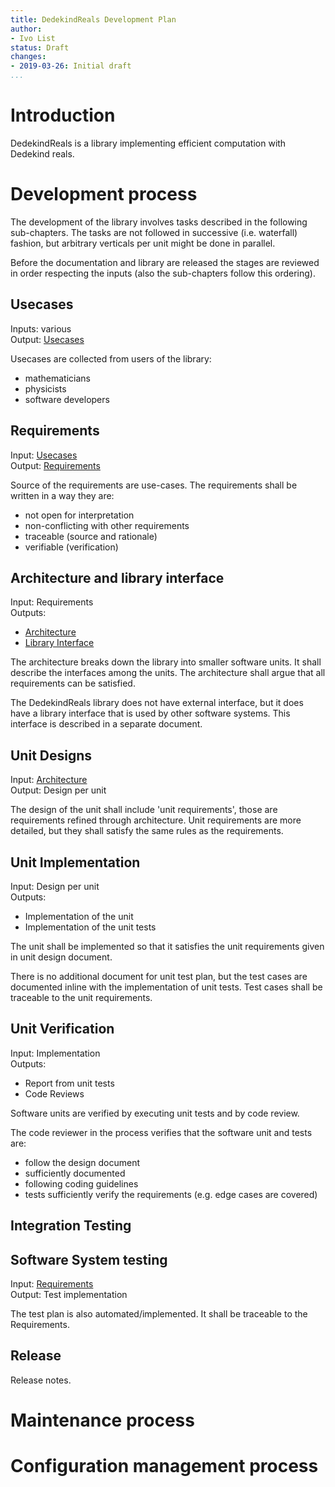 ```yaml
---
title: DedekindReals Development Plan 
author:
- Ivo List
status: Draft
changes:
- 2019-03-26: Initial draft
...
```


# Introduction

DedekindReals is a library implementing efficient computation with Dedekind reals.

# Development process

The development of the library involves tasks described in the following sub-chapters. The tasks are not followed
in successive (i.e. waterfall) fashion, but arbitrary verticals per unit might be done in parallel.

Before the documentation and library are released the stages are reviewed in order
respecting the inputs (also the sub-chapters follow this ordering).

## Usecases
Inputs: various  
Output: [Usecases](02-Usecases.md)

Usecases are collected from users of the library:

- mathematicians
- physicists
- software developers


## Requirements
Input: [Usecases](02-Usecases.md)  
Output: [Requirements](03-Requirements.md)

Source of the requirements are use-cases. The requirements shall be written in a way they are:

 - not open for interpretation
 - non-conflicting with other requirements
 - traceable (source and rationale)
 - verifiable (verification)

## Architecture and library interface
Input: Requirements  
Outputs:

 - [Architecture](04-01-Architecture.md)
 - [Library Interface](04-02-LibraryInterface.md) 
 
The architecture breaks down the library into smaller software units. It shall describe the interfaces among the units.
The architecture shall argue that all requirements can be satisfied. 

The DedekindReals library does not have external interface, but it does have a library interface that is used by other
software systems. This interface is described in a separate document.

## Unit Designs
Input: [Architecture](04-01-Architecture.md)  
Output: Design per unit

The design of the unit shall include 'unit requirements', those are requirements refined through architecture.
Unit requirements are more detailed, but they shall satisfy the same rules as the requirements.

## Unit Implementation
Input: Design per unit  
Outputs:

  - Implementation of the unit
  - Implementation of the unit tests

The unit shall be implemented so that it satisfies the unit requirements given in unit design document. 

There is no additional document for unit test plan, but the test cases are documented inline with 
the implementation of unit tests. Test cases shall be traceable to the unit requirements.

## Unit Verification
Input: Implementation  
Outputs:

  - Report from unit tests
  - Code Reviews

Software units are verified by executing unit tests and by code review.

The code reviewer in the process verifies that the software unit and tests are:

- follow the design document
- sufficiently documented
- following coding guidelines
- tests sufficiently verify the requirements (e.g. edge cases are covered)
  
## Integration Testing



## Software System testing
Input: [Requirements](03-Requirements.md)  
Output: Test implementation

The test plan is also automated/implemented. It shall be traceable to the Requirements.

## Release

Release notes.

# Maintenance process

# Configuration management process